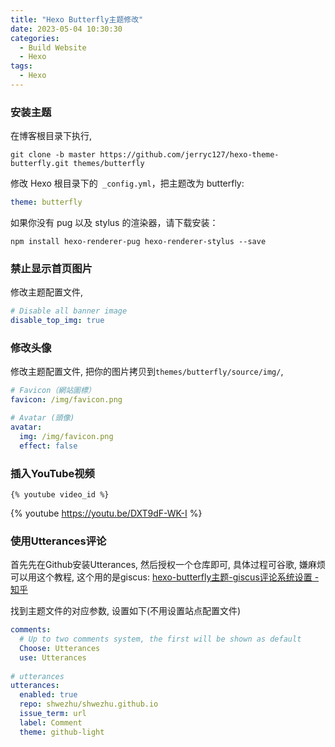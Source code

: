 ```yaml
---
title: "Hexo Butterfly主题修改"
date: 2023-05-04 10:30:30
categories:
  - Build Website
  - Hexo
tags:
  - Hexo
---
```


### 安装主题

在博客根目录下执行, 

```shell
git clone -b master https://github.com/jerryc127/hexo-theme-butterfly.git themes/butterfly
```

修改 Hexo 根目录下的` _config.yml`，把主题改为 butterfly:

```yaml
theme: butterfly
```

如果你没有 pug 以及 stylus 的渲染器，请下载安装：

```shell
npm install hexo-renderer-pug hexo-renderer-stylus --save
```

### 禁止显示首页图片

修改主题配置文件, 

```yaml
# Disable all banner image
disable_top_img: true
```

### 修改头像

修改主题配置文件, 把你的图片拷贝到`themes/butterfly/source/img/`, 

```yaml
# Favicon（網站圖標）
favicon: /img/favicon.png

# Avatar (頭像)
avatar:
  img: /img/favicon.png
  effect: false
```

### 插入YouTube视频

```shell
{% youtube video_id %}
```

{% youtube https://youtu.be/DXT9dF-WK-I %}

### 使用Utterances评论

首先先在Github安装Utterances, 然后授权一个仓库即可, 具体过程可谷歌, 嫌麻烦可以用这个教程, 这个用的是giscus: [hexo-butterfly主题-giscus评论系统设置 - 知乎](https://zhuanlan.zhihu.com/p/603658639)

找到主题文件的对应参数, 设置如下(不用设置站点配置文件)

```yaml
comments:
  # Up to two comments system, the first will be shown as default
  Choose: Utterances
  use: Utterances
  
# utterances
utterances:
  enabled: true
  repo: shwezhu/shwezhu.github.io
  issue_term: url
  label: Comment
  theme: github-light
```

